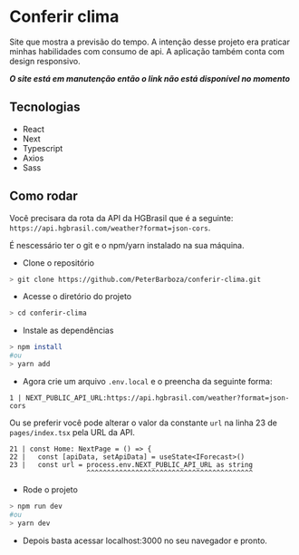 # Conferir clima

Site que mostra a previsão do tempo. A intenção desse projeto era praticar minhas habilidades com consumo de api. A aplicação também conta com design responsivo.

***O site está em manutenção então o link não está disponível no momento***

## Tecnologias
- React
- Next
- Typescript
- Axios
- Sass

## Como rodar

Você precisara da rota da API da HGBrasil que é a seguinte: ```https://api.hgbrasil.com/weather?format=json-cors```.

É nescessário ter o git e o npm/yarn instalado na sua máquina.

- Clone o repositório
```bash
> git clone https://github.com/PeterBarboza/conferir-clima.git
```
- Acesse o diretório do projeto
```bash
> cd conferir-clima
```
- Instale as dependências
```bash
> npm install
#ou
> yarn add
```

- Agora crie um arquivo ```.env.local``` e o preencha da seguinte forma:
```
1 | NEXT_PUBLIC_API_URL:https://api.hgbrasil.com/weather?format=json-cors
```

Ou se preferir você pode alterar o valor da constante ```url``` na linha 23 de ```pages/index.tsx``` pela URL da API.
```
21 | const Home: NextPage = () => {
22 |   const [apiData, setApiData] = useState<IForecast>()
23 |   const url = process.env.NEXT_PUBLIC_API_URL as string
                   ^^^^^^^^^^^^^^^^^^^^^^^^^^^^^^^^^^^^^^^^^
```

- Rode o projeto
```bash
> npm run dev
#ou 
> yarn dev
```
- Depois basta acessar localhost:3000 no seu navegador e pronto.
